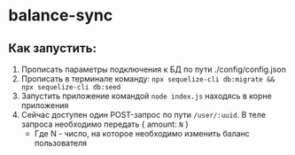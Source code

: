 # balance-sync

## Как запустить:
  1. Прописать параметры подключения к БД по пути ./config/config.json
  2. Прописать в терминале команду: `npx sequelize-cli db:migrate && npx sequelize-cli db:seed`
  3. Запустить приложение командой `node index.js` находясь в корне приложения
  4. Сейчас доступен один POST-запрос по пути `/user/:uuid`. В теле запроса необходимо передать { amount: `N` }
     * Где N - число, на которое необходимо изменить баланс пользователя

